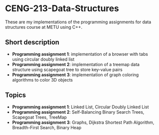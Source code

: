 # CENG-213-Data-Structures

These are my implementations of the programming assignments for data structures course at METU using C++. 

## Short description
- **Programming assignment 1**: implementation of a browser with tabs using circular doubly linked list 
- **Programming assignment 2**: implementation of a treemap data structure using scapegoat tree to store key-value pairs
- **Programming assignment 3**: implementation of graph coloring algorithms to color 3D objects


## Topics

- **Programming assignment 1**: Linked List, Circular Doubly Linked List
- **Programming assignment 2**: Self-Balancing Binary Search Trees, Scapegoat Trees, TreeMap 
- **Programming assignment 3**: Graphs, Dijkstra Shortest Path Algorithm, Breadth-First Search, Binary Heap


